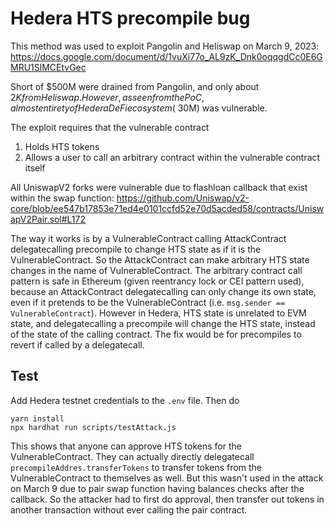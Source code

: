 # Hedera HTS precompile bug

This method was used to exploit Pangolin and Heliswap on March 9, 2023: https://docs.google.com/document/d/1vuXi77o_AL9zK_Dnk0oqqgdCc0E6GMRU1SlMCEtvGec

Short of $500M were drained from Pangolin, and only about $2K from Heliswap. However, as seen from the PoC, almost entirety of Hedera DeFi ecosystem (~$30M) was vulnerable.

The exploit requires that the vulnerable contract

1. Holds HTS tokens
2. Allows a user to call an arbitrary contract within the vulnerable contract itself

All UniswapV2 forks were vulnerable due to flashloan callback that exist within the swap function: https://github.com/Uniswap/v2-core/blob/ee547b17853e71ed4e0101ccfd52e70d5acded58/contracts/UniswapV2Pair.sol#L172

The way it works is by a VulnerableContract calling AttackContract delegatecalling precompile to change HTS state as if it is the VulnerableContract. So the AttackContract can make arbitrary HTS state changes in the name of VulnerableContract. The arbitrary contract call pattern is safe in Ethereum (given reentrancy lock or CEI pattern used), because an AttackContract delegatecalling can only change its own state, even if it pretends to be the VulnerableContract (i.e. `msg.sender == VulnerableContract`). However in Hedera, HTS state is unrelated to EVM state, and delegatecalling a precompile will change the HTS state, instead of the state of the calling contract. The fix would be for precompiles to revert if called by a delegatecall.

## Test

Add Hedera testnet credentials to the `.env` file. Then do

```
yarn install
npx hardhat run scripts/testAttack.js
```

This shows that anyone can approve HTS tokens for the VulnerableContract. They can actually directly delegatecall `precompileAddres.transferTokens` to transfer tokens from the VulnerableContract to themselves as well. But this wasn't used in the attack on March 9 due to pair swap function having balances checks after the callback. So the attacker had to first do approval, then transfer out tokens in another transaction without ever calling the pair contract.
